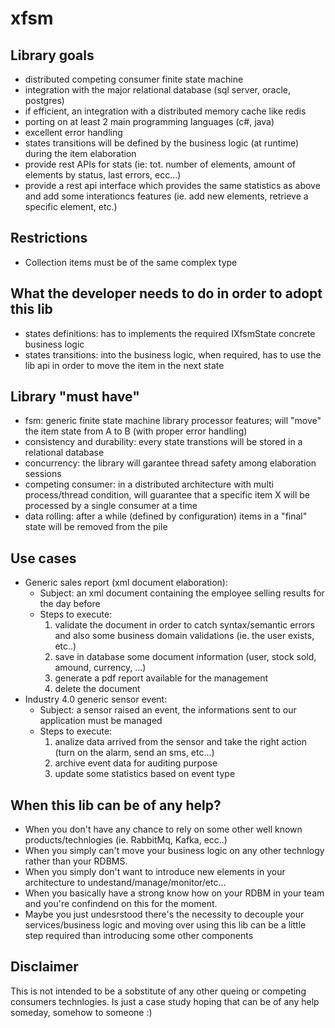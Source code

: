 # xfsm
## Library goals
  * distributed competing consumer finite state machine
  * integration with the major relational database (sql server, oracle, postgres)
  * if efficient, an integration with a distributed memory cache like redis
  * porting on at least 2 main programming languages (c#, java)
  * excellent error handling
  * states transitions will be defined by the business logic (at runtime) during the item elaboration
  * provide rest APIs for stats (ie: tot. number of elements, amount of elements by status, last errors, ecc...)
  * provide a rest api interface which provides the same statistics as above and add some interationcs features (ie. add new elements, retrieve a specific element, etc.)
## Restrictions
  * Collection items must be of the same complex type
## What the developer needs to do in order to adopt this lib
  * states definitions: has to implements the required IXfsmState concrete business logic
  * states transitions: into the business logic, when required, has to use the lib api in order to move the item in the next state
## Library "must have"
  * fsm: generic finite state machine library processor features; will "move" the item state from A to B (with proper error handling)
  * consistency and durability: every state transtions will be stored in a relational database
  * concurrency: the library will garantee thread safety among elaboration sessions
  * competing consumer: in a distributed architecture with multi process/thread condition, will guarantee that a specific item X will be processed by a single consumer at a time
  * data rolling: after a while (defined by configuration) items in a "final" state will be removed from the pile
## Use cases
  * Generic sales report (xml document elaboration):
    * Subject: an xml document containing the employee selling results for the day before
    * Steps to execute:
      1. validate the document in order to catch syntax/semantic errors and also some business domain validations (ie. the user exists, etc..)
      1. save in database some document information (user, stock sold, amound, currency, ...)
      1. generate a pdf report available for the management
      1. delete the document
  * Industry 4.0 generic sensor event:
    * Subject: a sensor raised an event, the informations sent to our application must be managed
    * Steps to execute:
      1. analize data arrived from the sensor and take the right action (turn on the alarm, send an sms, etc...)
      1. archive event data for auditing purpose
      1. update some statistics based on event type
## When this lib can be of any help?
  * When you don't have any chance to rely on some other well known products/technlogies (ie. RabbitMq, Kafka, ecc..)
  * When you simply can't move your business logic on any other technlogy rather than your RDBMS.
  * When you simply don't want to introduce new elements in your architecture to undestand/manage/monitor/etc...
  * When you basically have a strong know how on your RDBM in your team and you're confindend on this for the moment.
  * Maybe you just undesrstood there's the necessity to decouple your services/business logic and moving over using this lib can be a little step required than introducing some other components
  
## Disclaimer
This is not intended to be a sobstitute of any other queing or competing consumers technlogies.
Is just a case study hoping that can be of any help someday, somehow to someone :)
